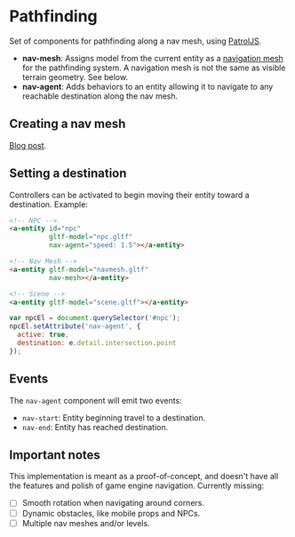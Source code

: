 # Pathfinding

Set of components for pathfinding along a nav mesh, using [PatrolJS](https://github.com/nickjanssen/PatrolJS/).

- **nav-mesh**: Assigns model from the current entity as a [navigation mesh](https://en.wikipedia.org/wiki/Navigation_mesh) for the pathfinding system. A navigation mesh is not the same as visible terrain geometry. See below.
- **nav-agent**: Adds behaviors to an entity allowing it to navigate to any reachable destination along the nav mesh.

## Creating a nav mesh

[Blog post](https://medium.com/@donmccurdy/creating-a-nav-mesh-for-a-webvr-scene-b3fdb6bed918).

## Setting a destination

Controllers can be activated to begin moving their entity toward a destination. Example:

```html
<!-- NPC -->
<a-entity id="npc"
          gltf-model="npc.gltf"
          nav-agent="speed: 1.5"></a-entity>

<!-- Nav Mesh -->
<a-entity gltf-model="navmesh.gltf"
          nav-mesh></a-entity>

<!-- Scene -->
<a-entity gltf-model="scene.gltf"></a-entity>
```

```js
var npcEl = document.querySelector('#npc');
npcEl.setAttribute('nav-agent', {
  active: true,
  destination: e.detail.intersection.point
});
```

## Events

The `nav-agent` component will emit two events:

- `nav-start`: Entity beginning travel to a destination.
- `nav-end`: Entity has reached destination.

## Important notes

This implementation is meant as a proof-of-concept, and doesn't have all the features and polish of game engine navigation. Currently missing:

- [ ] Smooth rotation when navigating around corners.
- [ ] Dynamic obstacles, like mobile props and NPCs.
- [ ] Multiple nav meshes and/or levels.

